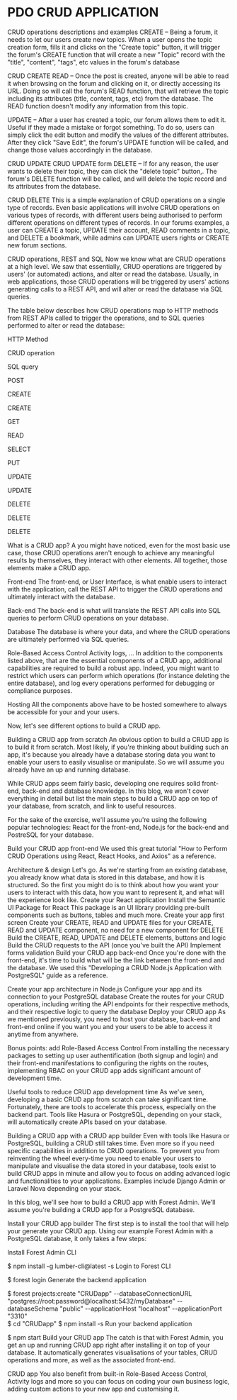 # PDO CRUD APPLICATION

CRUD operations descriptions and examples
CREATE – Being a forum, it needs to let our users create new topics. When a user opens the topic creation form, fills it and clicks on the "Create topic" button, it will trigger the forum's CREATE function that will create a new "Topic" record with the "title", "content", "tags", etc values in the forum's database

CRUD CREATE
READ – Once the post is created, anyone will be able to read it when browsing on the forum and clicking on it, or directly accessing its URL. Doing so will call the forum's READ function, that will retrieve the topic including its attributes (title, content, tags, etc) from the database. The READ function doesn't modify any information from this topic.


UPDATE – After a user has created a topic, our forum allows them to edit it. Useful if they made a mistake or forgot something. To do so, users can simply click the edit button and modify the values of the different attributes. After they click "Save Edit", the forum's UPDATE function will be called, and change those values accordingly in the database.

CRUD UPDATE
CRUD UPDATE form
DELETE – If for any reason, the user wants to delete their topic, they can click the "delete topic" button,. The forum's DELETE function will be called, and will delete the topic record and its attributes from the database.

CRUD DELETE
This is a simple explanation of CRUD operations on a single type of records. Even basic applications will involve CRUD operations on various types of records, with different users being authorised to perform different operations on different types of records. In our forums examples, a user can CREATE a topic, UPDATE their account, READ comments in a topic, and DELETE a bookmark, while admins can UPDATE users rights or CREATE new forum sections.

CRUD operations, REST and SQL
Now we know what are CRUD operations at a high level. We saw that essentially, CRUD operations are triggered by users' (or automated) actions, and alter or read the database. Usually, in web applications, those CRUD operations will be triggered by users' actions generating calls to a REST API, and will alter or read the database via SQL queries.

The table below describes how CRUD operations map to HTTP methods from REST APIs called to trigger the operations, and to SQL queries performed to alter or read the database:

HTTP Method

CRUD operation

SQL query

POST

CREATE

CREATE

GET

READ

SELECT

PUT

UPDATE

UPDATE

DELETE

DELETE

DELETE

What is a CRUD app?
A you might have noticed, even for the most basic use case, those CRUD operations aren't enough to achieve any meaningful results by themselves, they interact with other elements. All together, those elements make a CRUD app.

Front-end
The front-end, or User Interface, is what enable users to interact with the application, call the REST API to trigger the CRUD operations and ultimately interact with the database.

Back-end
The back-end is what will translate the REST API calls into SQL queries to perform CRUD operations on your database.

Database
The database is where your data, and where the CRUD operations are ultimately performed via SQL queries.

Role-Based Access Control Activity logs, ...
In addition to the components listed above, that are the essential components of a CRUD app, additional capabilities are required to build a robust app. Indeed, you might want to restrict which users can perform which operations (for instance deleting the entire database), and log every operations performed for debugging or compliance purposes.

Hosting
All the components above have to be hosted somewhere to always be accessible for your and your users.

Now, let's see different options to build a CRUD app.

Building a CRUD app from scratch
An obvious option to build a CRUD app is to build it from scratch. Most likely, if you're thinking about building such an app, it's because you already have a database storing data you want to enable your users to easily visualise or manipulate. So we will assume you already have an up and running database.

While CRUD apps seem fairly basic, developing one requires solid front-end, back-end and database knowledge. In this blog, we won't cover everything in detail but list the main steps to build a CRUD app on top of your database, from scratch, and link to useful resources.

For the sake of the exercise, we'll assume you're using the following popular technologies: React for the front-end, Node.js for the back-end and PostreSQL for your database.

Build your CRUD app front-end
We used this great tutorial "How to Perform CRUD Operations using React, React Hooks, and Axios" as a reference.

Architecture & design
Let's go. As we're starting from an existing database, you already know what data is stored in this database, and how it is structured. So the first you might do is to think about how you want your users to interact with this data, how you want to represent it, and what will the experience look like.
Create your React application
Install the Semantic UI Package for React
This package is an UI library providing pre-built components such as buttons, tables and much more.
Create your app first screen
Create your CREATE, READ and UPDATE files for your CREATE, READ and UPDATE component, no need for a new component for DELETE
Build the CREATE, READ, UPDATE and DELETE elements, buttons and logic
Build the CRUD requests to the API (once you've built the API)
Implement forms validation
Build your CRUD app back-end
Once you're done with the front-end, it's time to build what will be the link between the front-end and the database. We used this "Developing a CRUD Node.js Application with PostgreSQL" guide as a reference.

Create your app architecture in Node.js
Configure your app and its connection to your PostgreSQL database
Create the routes for your CRUD operations, including writing the API endpoints for their respective methods, and their respective logic to query the database
Deploy your CRUD app
As we mentioned previously, you need to host your database, back-end and front-end online if you want you and your users to be able to access it anytime from anywhere.

Bonus points: add Role-Based Access Control
From installing the necessary packages to setting up user authentification (both signup and login) and their front-end manifestations to configuring the rights on the routes, implementing RBAC on your CRUD app adds significant amount of development time.

Useful tools to reduce CRUD app development time
As we've seen, developing a basic CRUD app from scratch can take significant time. Fortunately, there are tools to accelerate this process, especially on the backend part. Tools like Hasura or PostgreSQL, depending on your stack, will automatically create APIs based on your database.

Building a CRUD app with a CRUD app builder
Even with tools like Hasura or PostgreSQL, building a CRUD still takes time. Even more so if you need specific capabilities in addition to CRUD operations. To prevent you from reinventing the wheel every-time you need to enable your users to manipulate and visualise the data stored in your database, tools exist to build CRUD apps in minute and allow you to focus on adding advanced logic and functionalities to your applications. Examples include Django Admin or Laravel Nova depending on your stack.

In this blog, we'll see how to build a CRUD app with Forest Admin. We'll assume you're building a CRUD app for a PostgreSQL database.

Install your CRUD app builder
The first step is to install the tool that will help your generate your CRUD app. Using our example Forest Admin with a PostgreSQL database, it only takes a few steps:

Install Forest Admin CLI

$ npm install -g lumber-cli@latest -s
Login to Forest CLI

$ forest login
Generate the backend application

$ forest projects:create "CRUDapp" --databaseConnectionURL "postgres://root:password@localhost:5432/myDatabase" --databaseSchema "public" --applicationHost "localhost" --applicationPort "3310"  
$ cd "CRUDapp" 
$ npm install -s
Run your backend application

$ npm start
Build your CRUD app
The catch is that with Forest Admin, you get an up and running CRUD app right after installing it on top of your database. It automatically generates visualisations of your tables, CRUD operations and more, as well as the associated front-end.

CRUD app
You also benefit from built-in Role-Based Access Control, Activity logs and more so you can focus on coding your own business logic, adding custom actions to your new app and customising it.

